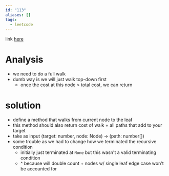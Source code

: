 ```yaml
---
id: "113"
aliases: []
tags:
  - leetcode
---
```


link [here](https://leetcode.com/problems/path-sum-ii/description/)

# Analysis 
- we need to do a full walk 
- dumb way is we will just walk top-down first 
  - once the cost at this node > total cost, we can return 
  
# solution 
- define a method that walks from current node to the leaf 
- this method should also return cost of walk + all paths that add to your target 
- take as input (target: number, node: Node) -> (path: number[])
- some trouble as we had to change how we terminated the recursive condition 
  - initially just terminated at `None` but this wasn't a valid terminating condition
  - ^ because will double count + nodes w/ single leaf edge case won't be accounted for
